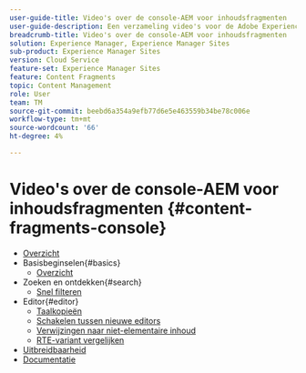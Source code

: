 ```yaml
---
user-guide-title: Video's over de console-AEM voor inhoudsfragmenten
user-guide-description: Een verzameling video's voor de Adobe Experience Manager Content Fragment-console.
breadcrumb-title: Video's over de console-AEM voor inhoudsfragmenten
solution: Experience Manager, Experience Manager Sites
sub-product: Experience Manager Sites
version: Cloud Service
feature-set: Experience Manager Sites
feature: Content Fragments
topic: Content Management
role: User
team: TM
source-git-commit: beebd6a354a9efb77d6e5e463559b34be78c006e
workflow-type: tm+mt
source-wordcount: '66'
ht-degree: 4%

---
```



# Video&#39;s over de console-AEM voor inhoudsfragmenten {#content-fragments-console}

+ [Overzicht](overview.md)
+ Basisbeginselen{#basics}
   + [Overzicht](./basics/content-fragments-console.md)
+ Zoeken en ontdekken{#search}
   + [Snel filteren](search/fast-filtering.md)
+ Editor{#editor}
   + [Taalkopieën](editor/language-copies.md)
   + [Schakelen tussen nieuwe editors](editor/new-editor-toggle.md)
   + [Verwijzingen naar niet-elementaire inhoud](editor/non-asset-content-references.md)
   + [RTE-variant vergelijken](editor/rte-variant-compare.md)
+ [Uitbreidbaarheid](https://experienceleague.adobe.com/docs/experience-manager-learn/cloud-service/developing/extensibility/content-fragments/overview.html)
+ [Documentatie](https://experienceleague.adobe.com/docs/experience-manager-cloud-service/content/sites/administering/content-fragments/content-fragments-console.html)
